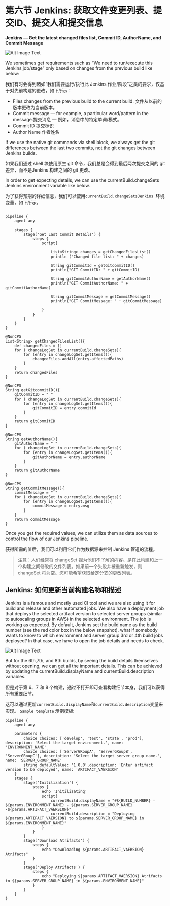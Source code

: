 # **第六节 Jenkins: 获取文件变更列表、提交ID、提交人和提交信息**

**Jenkins — Get the latest changed files list, Commit ID, AuthorName, and Commit Message**

![Alt Image Text](../images/chap1_6_1.png "Body image")

We sometimes get requirements such as “We need to run/execute this Jenkins job/stage” only based on changes from the previous build like below:


我们有时会得到诸如“我们需要运行/执行此 Jenkins 作业/阶段”之类的要求，仅基于对先前构建的更改，如下所示：

* Files changes from the previous build to the current build. 文件从以前的版本更改为当前版本。
* Commit message — for example, a particular word/pattern in the message.提交消息 — 例如，消息中的特定单词/模式。
* Commit ID 提交标识
* Author Name 作者姓名


If we use the native git commands via shell block, we always get the git differences between the last two commits, not the git changes between Jenkins builds.

如果我们通过 shell 块使用原生 git 命令，我们总是会得到最后两次提交之间的 git 差异，而不是Jenkins 构建之间的 git 更改。

In order to get expecting details, we can use the currentBuild.changeSets Jenkins environment variable like below.

为了获得预期的详细信息，我们可以使用`currentBuild.changeSetsJenkins `环境变量，如下所示。

```

pipeline {
    agent any

    stages {
        stage('Get Last Commit Details') {
            steps {
                script{

                    List<String> changes = getChangedFilesList()
                    println ("Changed file list: " + changes)

                    String gitCommitId = getGitcommitID()
                    println("GIT CommitID: " + gitCommitID)

                    String gitCommitAuthorName = getAuthorName()
                    println("GIT CommitAuthorName: " + gitCommitAuthorName)

                    String gitCommitMessage = getCommitMessage()
                    println("GIT CommitMessage: " + gitCommitMessage)

                }
            }
        }
    }
}

@NonCPS
List<String> getChangedFilesList(){
    def changedFiles = []
    for ( changeLogSet in currentBuild.changeSets){
        for (entry in changeLogSet.getItems()){
            changedFiles.addAll(entry.affectedPaths)
        }
    }
    return changedFiles
}

@NonCPS
String getGitcommitID(){
    gitCommitID = " "
    for ( changeLogSet in currentBuild.changeSets){
        for (entry in changeLogSet.getItems()){
            gitCommitID = entry.commitId
        }
    }
    return gitCommitID
}

@NonCPS
String getAuthorName(){
    gitAuthorName = " "
    for ( changeLogSet in currentBuild.changeSets){
        for (entry in changeLogSet.getItems()){
            gitAuthorName = entry.authorName
        }
    }
    return gitAuthorName
}

@NonCPS
String getCommitMessage(){
    commitMessage = " "
    for ( changeLogSet in currentBuild.changeSets){
        for (entry in changeLogSet.getItems()){
            commitMessage = entry.msg
        }
    }
    return commitMessage
}
```

Once you get the required values, we can utilize them as data sources to control the flow of our Jenkins pipeline.


获得所需的值后，我们可以利用它们作为数据源来控制 Jenkins 管道的流程。

> 注意：人们经常将 changeSet 视为他们不了解的内容。是在此构建和上一个构建之间修改的文件列表。如果前一个失败并被重新触发，则 changeSet 将为空。您可能希望获取给定分支的更改列表。

## Jenkins: 如何更新当前构建名称和描述

Jenkins is a famous and mostly used CI tool and we are also using it for build and release and other automated jobs. We also have a deployment job that deploys the selected artifact version to selected server groups (similar to autoscaling groups in AWS) in the selected environment. The job is working as expected. By default, Jenkins set the build name as the build number (see the red color box in the below snapshot). what if somebody wants to know to which environment and server group 3rd or 4th build jobs deployed? In that case, we have to open the job details and needs to check.


![Alt Image Text](../images/chap1_6_2.png "Body image")

But for the 6th,7th, and 8th builds, by seeing the build details themselves without opening, we can get all the important details. This can be achieved by updating the currentBuild.displayName and currentBuild.description variables.

但是对于第 6、7 和 8 个构建，通过不打开即可查看构建细节本身，我们可以获得所有重要细节。

这可以通过更新`currentBuild.displayName`和`currentBuild.description`变量来实现。
`Sample template` 示例模板:

```
pipeline {
    agent any

    parameters {
        choice choices: ['develop', 'test', 'state', 'prod'], description: 'Select the target environment.', name: 'ENVIRONMENT_NAME'
        choice choices: ['ServerGRoupA', 'ServerGRoupB', 'ServerGRoupC'], description: 'Select the target server group name.', name: 'SERVER_GROUP_NAME'
        string defaultValue: '1.0.0',description: 'Enter artifact version to be deployed', name: 'ARTIFACT_VAERSION'
    }
    stages {
        stage('Initilization') {
            steps {
                echo 'Initilizating'
                script{
                    currentBuild.displayName = "#${BUILD_NUMBER} - ${params.ENVIRONMENT_NAME} - ${params.SERVER_GROUP_NAME} -${params.ARTIFACT_VAERSION}"
                    currentBuild.description = "Deploying ${params.ARTIFACT_VAERSION} to ${params.SERVER_GROUP_NAME} in ${params.ENVIRONMENT_NAME}"
                }
            }
        }
        stage('Download Atrifacts') {
            steps {
                echo "Downloading ${params.ARTIFACT_VAERSION} Atrifacts"
            }
        }
        stage('Deploy Atrifacts') {
            steps {
                echo "Deploying ${params.ARTIFACT_VAERSION} Atrifacts to ${params.SERVER_GROUP_NAME} in ${params.ENVIRONMENT_NAME}"
            }
        }
    }
}
```

